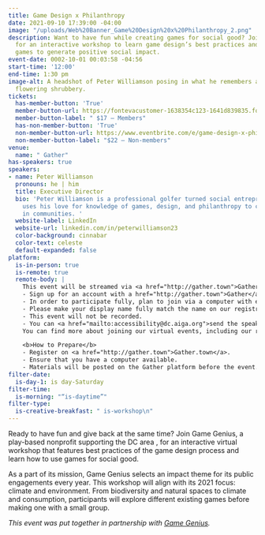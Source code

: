 ```yaml
---
title: Game Design x Philanthropy
date: 2021-09-10 17:39:00 -04:00
image: "/uploads/Web%20Banner_Game%20Design%20x%20Philanthropy_2.png"
description: Want to have fun while creating games for social good? Join Game Genius
  for an interactive workshop to learn game design’s best practices and how to use
  games to generate positive social impact.
event-date: 0002-10-01 00:03:58 -04:56
start-time: '12:00'
end-time: 1:30 pm
image-alt: A headshot of Peter Williamson posing in what he remembers as healthy,
  flowering shrubbery.
tickets:
  has-member-button: 'True'
  member-button-url: https://fontevacustomer-1638354c123-1641d839835.force.com/services/oauth2/authorize?client_id=3MVG9nthuDc9owbcOq7_07W.HriOQQPWTbMkrpOla.ajDQlTHf4_uby_mhwylcX.mJBU2O2SppTiZMS0J_HJd&response_type=code&redirect_uri=https://ikit.aiga.org/ikit_national_util/ikit-national-util-sso-redirect/&state=https%3A%2F%2Fdc.aiga.org%2F%3Fpost_type%3Dikit_event%26p%3D447801%26redirect_source%3Deventbrite_register
  member-button-label: " $17 — Members"
  has-non-member-button: 'True'
  non-member-button-url: https://www.eventbrite.com/e/game-design-x-philanthropy-tickets-170371616090
  non-member-button-label: "$22 — Non-members"
venue:
  name: " Gather"
has-speakers: true
speakers:
- name: Peter Williamson
  pronouns: he | him
  title: Executive Director
  bio: 'Peter Williamson is a professional golfer turned social entrepreneur who
    uses his love for knowledge of games, design, and philanthropy to catalyze change
    in communities. '
  website-label: LinkedIn
  website-url: linkedin.com/in/peterwilliamson23
  color-background: cinnabar
  color-text: celeste
  default-expanded: false
platform:
  is-in-person: true
  is-remote: true
  remote-body: |
    This event will be streamed via <a href="http://gather.town">Gather</a>:
    - Sign up for an account with a href="http://gather.town">Gather</a> in advance of the event.
    - In order to participate fully, plan to join via a computer with enough bandwidth to support viewing video.
    - Please make your display name fully match the name on our registration list in order to ensure only those who have registered for the event are able to attend — and to create space for intimate conversations.
    - This event will not be recorded.
    - You can <a href="mailto:accessibility@dc.aiga.org">send the speaker questions ahead of time</a> which may be answered during the event or ask questions live during the event through the chat or by speaking off mute during the Q&A portion of the event.
    You can find more about joining our virtual events, including our refund policy, in our <a href=”https://2020.dcdesignweek.org/faqs/”>FAQs</a> and help with <a href="https://support.gather.town/help">troubleshooting Gather on their support page</a>.

    <b>How to Prepare</b>
    - Register on <a href="http://gather.town">Gather.town</a>.
    - Ensure that you have a computer available.
    - Materials will be posted on the Gather platform before the event.
filter-date:
  is-day-1: is day-Saturday
filter-time:
  is-morning: "“is-daytime”"
filter-type:
  is-creative-breakfast: " is-workshop\n"
---
```


Ready to have fun and give back at the same time? Join Game Genius, a play-based nonprofit supporting the DC area , for an interactive virtual workshop that features best practices of  the game design process and learn  how to use games for social good.

As a part of its mission, Game Genius selects an impact theme for its public engagements every year. This workshop will align with its  2021 focus: climate and environment. From biodiversity and natural spaces to climate and consumption, participants will explore different existing games before making one with a small group.


<i>This event was put together in partnership with <a href="https://www.gamegenius.org/">Game Genius</a>.</i>

